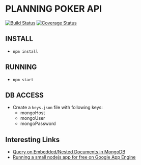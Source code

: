 # PLANNING POKER API
[![Build Status](https://travis-ci.com/intelliware-coe-web/planning-poker-api.svg?branch=master)](https://travis-ci.com/intelliware-coe-web/planning-poker-api)
[![Coverage Status](https://coveralls.io/repos/github/intelliware-coe-web/planning-poker-api/badge.svg?branch=master)](https://coveralls.io/github/intelliware-coe-web/planning-poker-api?branch=master)

## INSTALL
- `npm install`

## RUNNING
- `npm start`

## DB ACCESS
- Create a `keys.json` file with following keys:
  - mongoHost
  - mongoUser
  - mongoPassword  


## Interesting Links
- [Query on Embedded/Nested Documents in MongoDB](https://docs.mongodb.com/manual/tutorial/query-embedded-documents/#read-operations-embedded-documents)
- [Running a small nodejs app for free on Google App Engine](https://medium.com/@dai_shi/running-a-small-node-js-app-for-free-on-google-app-engine-b921735c2d5b)
